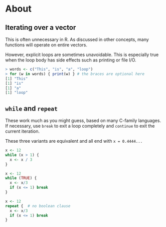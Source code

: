 # About

## Iterating over a vector

This is often unnecessary in R. 
As discussed in other concepts, many functions will operate on entire vectors.

However, explicit loops are sometimes unavoidable.
This is especially true when the loop body has side effects such as printing or file I/O.

```R
> words <- c("This", "is", "a", "loop")
> for (w in words) { print(w) } # the braces are optional here
[1] "This"
[1] "is"
[1] "a"
[1] "loop"
```

## `while` and `repeat`

These work much as you might guess, based on many C-family languages.
If necessary, use `break` to exit a loop completely and `continue` to exit the current iteration.

These three variants are equivalent and all end with `x = 0.4444...`

```R
x <- 12
while (x > 1) {
  x <- x / 3
}

x <- 12
while (TRUE) {
  x <- x/3
  if (x <= 1) break
}

x <- 12
repeat {  # no boolean clause 
  x <- x/3
  if (x <= 1) break
}
```
